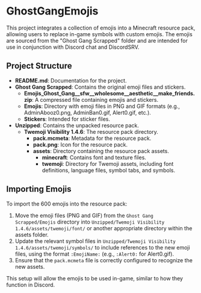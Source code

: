 # GhostGangEmojis

This project integrates a collection of emojis into a Minecraft resource pack, allowing users to replace in-game symbols with custom emojis. The emojis are sourced from the "Ghost Gang Scrapped" folder and are intended for use in conjunction with Discord chat and DiscordSRV.

## Project Structure

- **README.md**: Documentation for the project.
- **Ghost Gang Scrapped**: Contains the original emoji files and stickers.
  - **Emojis_Ghost_Gang__sfw__wholesome__aesthetic__make_friends.zip**: A compressed file containing emojis and stickers.
  - **Emojis**: Directory with emoji files in PNG and GIF formats (e.g., AdminAbooz0.png, AdminBan0.gif, Alert0.gif, etc.).
  - **Stickers**: Intended for sticker files.
- **Unzipped**: Contains the unpacked resource pack.
  - **Twemoji Visibility 1.4.6**: The resource pack directory.
    - **pack.mcmeta**: Metadata for the resource pack.
    - **pack.png**: Icon for the resource pack.
    - **assets**: Directory containing the resource pack assets.
      - **minecraft**: Contains font and texture files.
      - **twemoji**: Directory for Twemoji assets, including font definitions, language files, symbol tabs, and symbols.

## Importing Emojis

To import the 600 emojis into the resource pack:

1. Move the emoji files (PNG and GIF) from the `Ghost Gang Scrapped/Emojis` directory into `Unzipped/Twemoji Visibility 1.4.6/assets/twemoji/font/` or another appropriate directory within the assets folder.
2. Update the relevant symbol files in `Unzipped/Twemoji Visibility 1.4.6/assets/twemoji/symbols/` to include references to the new emoji files, using the format `:EmojiName:` (e.g., `:Alert0:` for Alert0.gif).
3. Ensure that the `pack.mcmeta` file is correctly configured to recognize the new assets.

This setup will allow the emojis to be used in-game, similar to how they function in Discord.